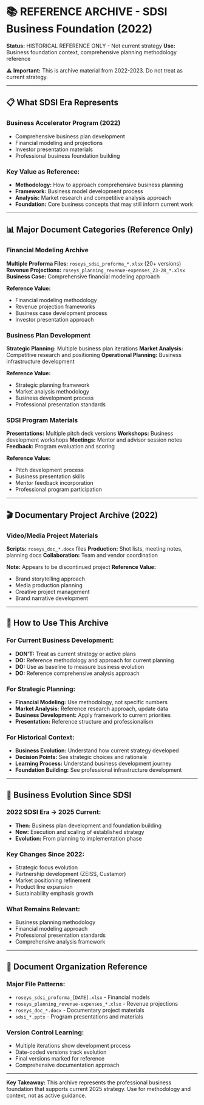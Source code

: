 # 📚 REFERENCE ARCHIVE - SDSI Business Foundation (2022)

**Status:** HISTORICAL REFERENCE ONLY - Not current strategy
**Use:** Business foundation context, comprehensive planning methodology reference

⚠️ **Important:** This is archive material from 2022-2023. Do not treat as current strategy.

---

## 📋 What SDSI Era Represents

### Business Accelerator Program (2022)
- Comprehensive business plan development
- Financial modeling and projections  
- Investor presentation materials
- Professional business foundation building

### Key Value as Reference:
- **Methodology:** How to approach comprehensive business planning
- **Framework:** Business model development process
- **Analysis:** Market research and competitive analysis approach
- **Foundation:** Core business concepts that may still inform current work

---

## 📊 Major Document Categories (Reference Only)

### Financial Modeling Archive
**Multiple Proforma Files:** `roseys_sdsi_proforma_*.xlsx` (20+ versions)
**Revenue Projections:** `roseys_planning_revenue-expenses_23-28_*.xlsx`
**Business Case:** Comprehensive financial modeling approach

**Reference Value:**
- Financial modeling methodology
- Revenue projection frameworks
- Business case development process
- Investor presentation approach

### Business Plan Development
**Strategic Planning:** Multiple business plan iterations
**Market Analysis:** Competitive research and positioning
**Operational Planning:** Business infrastructure development

**Reference Value:**
- Strategic planning framework
- Market analysis methodology
- Business development process
- Professional presentation standards

### SDSI Program Materials
**Presentations:** Multiple pitch deck versions
**Workshops:** Business development workshops
**Meetings:** Mentor and advisor session notes
**Feedback:** Program evaluation and scoring

**Reference Value:**
- Pitch development process
- Business presentation skills
- Mentor feedback incorporation
- Professional program participation

---

## 🎬 Documentary Project Archive (2022)

### Video/Media Project Materials
**Scripts:** `roseys_doc_*.docx` files
**Production:** Shot lists, meeting notes, planning docs
**Collaboration:** Team and vendor coordination

**Note:** Appears to be discontinued project
**Reference Value:**
- Brand storytelling approach
- Media production planning
- Creative project management
- Brand narrative development

---

## 📖 How to Use This Archive

### For Current Business Development:
- **DON'T:** Treat as current strategy or active plans
- **DO:** Reference methodology and approach for current planning
- **DO:** Use as baseline to measure business evolution
- **DO:** Reference comprehensive analysis approach

### For Strategic Planning:
- **Financial Modeling:** Use methodology, not specific numbers
- **Market Analysis:** Reference research approach, update data
- **Business Development:** Apply framework to current priorities
- **Presentation:** Reference structure and professionalism

### For Historical Context:
- **Business Evolution:** Understand how current strategy developed
- **Decision Points:** See strategic choices and rationale
- **Learning Process:** Understand business development journey
- **Foundation Building:** See professional infrastructure development

---

## 🔄 Business Evolution Since SDSI

### 2022 SDSI Era → 2025 Current:
- **Then:** Business plan development and foundation building
- **Now:** Execution and scaling of established strategy
- **Evolution:** From planning to implementation phase

### Key Changes Since 2022:
- Strategic focus evolution
- Partnership development (ZEISS, Custamor)
- Market positioning refinement
- Product line expansion
- Sustainability emphasis growth

### What Remains Relevant:
- Business planning methodology
- Financial modeling approach
- Professional presentation standards
- Comprehensive analysis framework

---

## 📂 Document Organization Reference

### Major File Patterns:
- `roseys_sdsi_proforma_[DATE].xlsx` - Financial models
- `roseys_planning_revenue-expenses_*.xlsx` - Revenue projections  
- `roseys_doc_*.docx` - Documentary project materials
- `sdsi_*.pptx` - Program presentations and materials

### Version Control Learning:
- Multiple iterations show development process
- Date-coded versions track evolution
- Final versions marked for reference
- Comprehensive documentation approach

---

**Key Takeaway:** This archive represents the professional business foundation that supports current 2025 strategy. Use for methodology and context, not as active guidance.